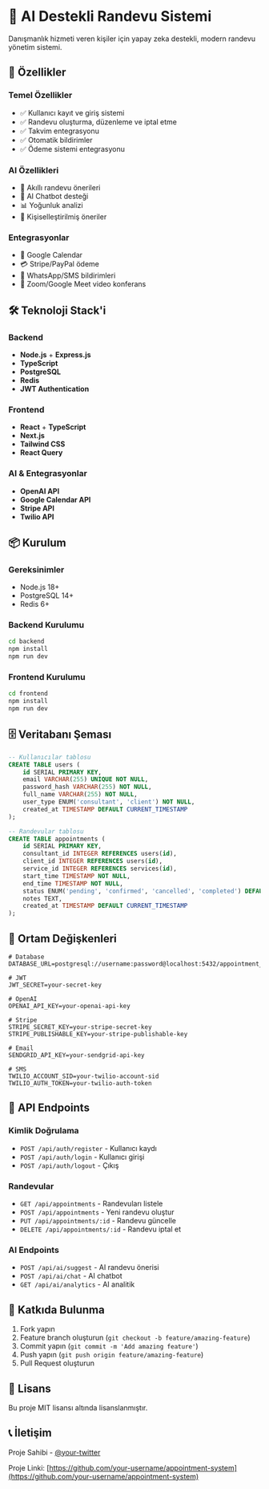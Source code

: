 # 🤖 AI Destekli Randevu Sistemi

Danışmanlık hizmeti veren kişiler için yapay zeka destekli, modern randevu yönetim sistemi.

## 🚀 Özellikler

### Temel Özellikler
- ✅ Kullanıcı kayıt ve giriş sistemi
- ✅ Randevu oluşturma, düzenleme ve iptal etme
- ✅ Takvim entegrasyonu
- ✅ Otomatik bildirimler
- ✅ Ödeme sistemi entegrasyonu

### AI Özellikleri
- 🤖 Akıllı randevu önerileri
- 💬 AI Chatbot desteği
- 📊 Yoğunluk analizi
- 🎯 Kişiselleştirilmiş öneriler

### Entegrasyonlar
- 📅 Google Calendar
- 💳 Stripe/PayPal ödeme
- 📱 WhatsApp/SMS bildirimleri
- 🎥 Zoom/Google Meet video konferans

## 🛠️ Teknoloji Stack'i

### Backend
- **Node.js** + **Express.js**
- **TypeScript**
- **PostgreSQL**
- **Redis**
- **JWT Authentication**

### Frontend
- **React** + **TypeScript**
- **Next.js**
- **Tailwind CSS**
- **React Query**

### AI & Entegrasyonlar
- **OpenAI API**
- **Google Calendar API**
- **Stripe API**
- **Twilio API**

## 📦 Kurulum

### Gereksinimler
- Node.js 18+
- PostgreSQL 14+
- Redis 6+

### Backend Kurulumu
```bash
cd backend
npm install
npm run dev
```

### Frontend Kurulumu
```bash
cd frontend
npm install
npm run dev
```

## 🗄️ Veritabanı Şeması

```sql
-- Kullanıcılar tablosu
CREATE TABLE users (
    id SERIAL PRIMARY KEY,
    email VARCHAR(255) UNIQUE NOT NULL,
    password_hash VARCHAR(255) NOT NULL,
    full_name VARCHAR(255) NOT NULL,
    user_type ENUM('consultant', 'client') NOT NULL,
    created_at TIMESTAMP DEFAULT CURRENT_TIMESTAMP
);

-- Randevular tablosu
CREATE TABLE appointments (
    id SERIAL PRIMARY KEY,
    consultant_id INTEGER REFERENCES users(id),
    client_id INTEGER REFERENCES users(id),
    service_id INTEGER REFERENCES services(id),
    start_time TIMESTAMP NOT NULL,
    end_time TIMESTAMP NOT NULL,
    status ENUM('pending', 'confirmed', 'cancelled', 'completed') DEFAULT 'pending',
    notes TEXT,
    created_at TIMESTAMP DEFAULT CURRENT_TIMESTAMP
);
```

## 🔧 Ortam Değişkenleri

```env
# Database
DATABASE_URL=postgresql://username:password@localhost:5432/appointment_system

# JWT
JWT_SECRET=your-secret-key

# OpenAI
OPENAI_API_KEY=your-openai-api-key

# Stripe
STRIPE_SECRET_KEY=your-stripe-secret-key
STRIPE_PUBLISHABLE_KEY=your-stripe-publishable-key

# Email
SENDGRID_API_KEY=your-sendgrid-api-key

# SMS
TWILIO_ACCOUNT_SID=your-twilio-account-sid
TWILIO_AUTH_TOKEN=your-twilio-auth-token
```

## 📱 API Endpoints

### Kimlik Doğrulama
- `POST /api/auth/register` - Kullanıcı kaydı
- `POST /api/auth/login` - Kullanıcı girişi
- `POST /api/auth/logout` - Çıkış

### Randevular
- `GET /api/appointments` - Randevuları listele
- `POST /api/appointments` - Yeni randevu oluştur
- `PUT /api/appointments/:id` - Randevu güncelle
- `DELETE /api/appointments/:id` - Randevu iptal et

### AI Endpoints
- `POST /api/ai/suggest` - AI randevu önerisi
- `POST /api/ai/chat` - AI chatbot
- `GET /api/ai/analytics` - AI analitik

## 🤝 Katkıda Bulunma

1. Fork yapın
2. Feature branch oluşturun (`git checkout -b feature/amazing-feature`)
3. Commit yapın (`git commit -m 'Add amazing feature'`)
4. Push yapın (`git push origin feature/amazing-feature`)
5. Pull Request oluşturun

## 📄 Lisans

Bu proje MIT lisansı altında lisanslanmıştır.

## 📞 İletişim

Proje Sahibi - [@your-twitter](https://twitter.com/your-twitter)

Proje Linki: [https://github.com/your-username/appointment-system](https://github.com/your-username/appointment-system) 